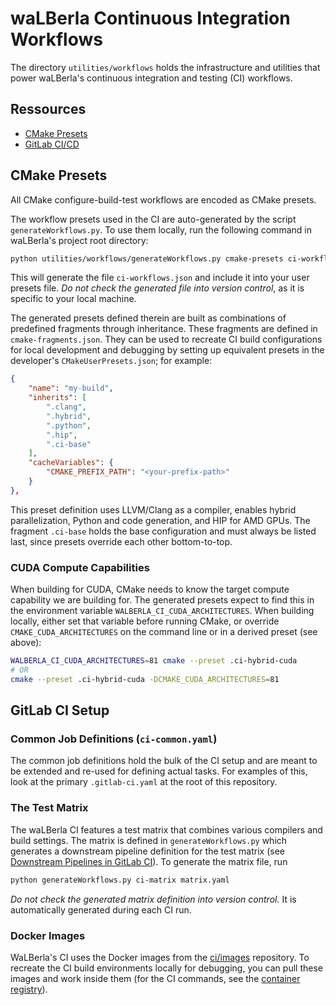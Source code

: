 # waLBerla Continuous Integration Workflows

The directory `utilities/workflows` holds the infrastructure and utilities that power
waLBerla's continuous integration and testing (CI) workflows.

## Ressources

 - [CMake Presets](https://cmake.org/cmake/help/latest/manual/cmake-presets.7.html)
 - [GitLab CI/CD](https://docs.gitlab.com/topics/build_your_application/)

## CMake Presets

All CMake configure-build-test workflows are encoded as CMake presets.

The workflow presets used in the CI are auto-generated by the script `generateWorkflows.py`.
To use them locally, run the following command in waLBerla's project root directory:

```bash
python utilities/workflows/generateWorkflows.py cmake-presets ci-workflows.json -p CMakeUserPresets.json
```

This will generate the file `ci-workflows.json` and include it into your user presets file.
*Do not check the generated file into version control*, as it is specific to your local machine.

The generated presets defined therein are built as combinations of predefined fragments through inheritance.
These fragments are defined in `cmake-fragments.json`.
They can be used to recreate CI build configurations for local development and debugging
by setting up equivalent presets in the developer's `CMakeUserPresets.json`;
for example:

```json
{
    "name": "my-build",
    "inherits": [
        ".clang",
        ".hybrid",
        ".python",
        ".hip",
        ".ci-base"
    ],
    "cacheVariables": {
        "CMAKE_PREFIX_PATH": "<your-prefix-path>"
    }
},
```

This preset definition uses LLVM/Clang as a compiler, enables hybrid parallelization,
Python and code generation, and HIP for AMD GPUs.
The fragment `.ci-base` holds the base configuration and must always be listed last,
since presets override each other bottom-to-top.

### CUDA Compute Capabilities

When building for CUDA, CMake needs to know the target compute capability we are building for.
The generated presets expect to find this in the environment variable `WALBERLA_CI_CUDA_ARCHITECTURES`.
When building locally, either set that variable before running CMake,
or override `CMAKE_CUDA_ARCHITECTURES` on the command line or in a derived preset (see above):

```bash
WALBERLA_CI_CUDA_ARCHITECTURES=81 cmake --preset .ci-hybrid-cuda
# OR
cmake --preset .ci-hybrid-cuda -DCMAKE_CUDA_ARCHITECTURES=81
```

## GitLab CI Setup

### Common Job Definitions (`ci-common.yaml`)

The common job definitions hold the bulk of the CI setup
and are meant to be extended and re-used for defining actual tasks.
For examples of this, look at the primary `.gitlab-ci.yaml` at the root of this repository.

### The Test Matrix

The waLBerla CI features a test matrix that combines various compilers and build settings.
The matrix is defined in `generateWorkflows.py` which generates a downstream pipeline definition for the test matrix
(see [Downstream Pipelines in GitLab CI](https://docs.gitlab.com/ci/pipelines/downstream_pipelines/)).
To generate the matrix file, run

```bash
python generateWorkflows.py ci-matrix matrix.yaml
```

*Do not check the generated matrix definition into version control.*
It is automatically generated during each CI run.

### Docker Images

WaLBerla's CI uses the Docker images from the [ci/images](https://i10git.cs.fau.de/ci/images)
repository. To recreate the CI build environments locally for debugging,
you can pull these images and work inside them
(for the CI commands, see the [container registry](https://i10git.cs.fau.de/ci/images/container_registry)).
